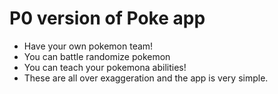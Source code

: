 # P0 version of Poke app
* Have your own pokemon team!
* You can battle randomize pokemon
* You can teach your pokemona abilities!
* These are all over exaggeration and the app is very simple.